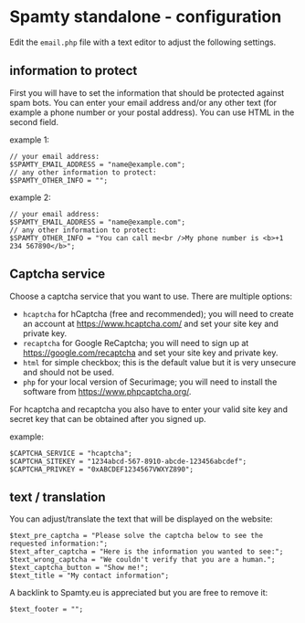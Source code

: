 # Spamty standalone - configuration

Edit the `email.php` file with a text editor to adjust the following settings.

## information to protect

First you will have to set the information that should be protected against spam bots.
You can enter your email address and/or any other text (for example a phone number or your postal address).
You can use HTML in the second field.

example 1:
```
// your email address:
$SPAMTY_EMAIL_ADDRESS = "name@example.com";
// any other information to protect:
$SPAMTY_OTHER_INFO = "";
```

example 2:
```
// your email address:
$SPAMTY_EMAIL_ADDRESS = "name@example.com";
// any other information to protect:
$SPAMTY_OTHER_INFO = "You can call me<br />My phone number is <b>+1 234 567890</b>";
```



## Captcha service

Choose a captcha service that you want to use. There are multiple options:

 * `hcaptcha` for hCaptcha (free and recommended); you will need to create an account at <https://www.hcaptcha.com/> and set your site key and private key.
 * `recaptcha` for Google ReCaptcha; you will need to sign up at <https://google.com/recaptcha> and set your site key and private key.
 * `html` for simple checkbox; this is the default value but it is very unsecure and should not be used.
 * `php` for your local version of Securimage; you will need to install the software from <https://www.phpcaptcha.org/>.

For hcaptcha and recaptcha you also have to enter your valid site key and secret key that can be obtained after you signed up.

example:
```
$CAPTCHA_SERVICE = "hcaptcha";
$CAPTCHA_SITEKEY = "1234abcd-567-8910-abcde-123456abcdef";
$CAPTCHA_PRIVKEY = "0xABCDEF1234567VWXYZ890";
```



## text / translation

You can adjust/translate the text that will be displayed on the website:

```
$text_pre_captcha = "Please solve the captcha below to see the requested information:";
$text_after_captcha = "Here is the information you wanted to see:";
$text_wrong_captcha = "We couldn't verify that you are a human.";
$text_captcha_button = "Show me!";
$text_title = "My contact information";
```

A backlink to Spamty.eu is appreciated but you are free to remove it:

```
$text_footer = "";
```
